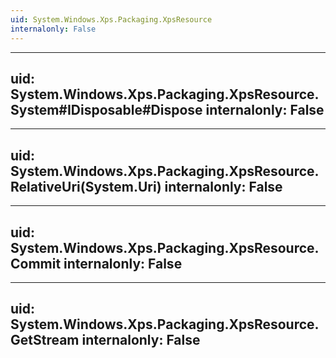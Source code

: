 ```yaml
---
uid: System.Windows.Xps.Packaging.XpsResource
internalonly: False
---
```


---
uid: System.Windows.Xps.Packaging.XpsResource.System#IDisposable#Dispose
internalonly: False
---

---
uid: System.Windows.Xps.Packaging.XpsResource.RelativeUri(System.Uri)
internalonly: False
---

---
uid: System.Windows.Xps.Packaging.XpsResource.Commit
internalonly: False
---

---
uid: System.Windows.Xps.Packaging.XpsResource.GetStream
internalonly: False
---

